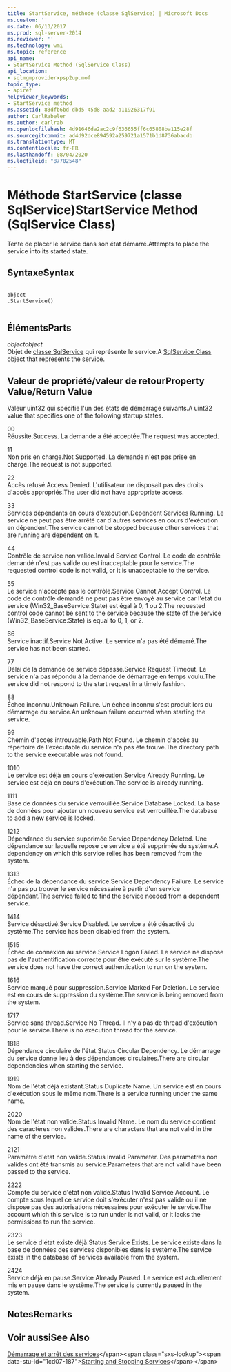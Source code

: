 ```yaml
---
title: StartService, méthode (classe SqlService) | Microsoft Docs
ms.custom: ''
ms.date: 06/13/2017
ms.prod: sql-server-2014
ms.reviewer: ''
ms.technology: wmi
ms.topic: reference
api_name:
- StartService Method (SqlService Class)
api_location:
- sqlmgmproviderxpsp2up.mof
topic_type:
- apiref
helpviewer_keywords:
- StartService method
ms.assetid: 83dfb6bd-dbd5-45d8-aad2-a11926317f91
author: CarlRabeler
ms.author: carlrab
ms.openlocfilehash: 4d91646da2ac2c9f636655ff6c65808ba115e28f
ms.sourcegitcommit: ad4d92dce894592a259721a1571b1d8736abacdb
ms.translationtype: MT
ms.contentlocale: fr-FR
ms.lasthandoff: 08/04/2020
ms.locfileid: "87702548"
---
```

# <a name="startservice-method-sqlservice-class"></a><span data-ttu-id="1cd07-102">Méthode StartService (classe SqlService)</span><span class="sxs-lookup"><span data-stu-id="1cd07-102">StartService Method (SqlService Class)</span></span>
  <span data-ttu-id="1cd07-103">Tente de placer le service dans son état démarré.</span><span class="sxs-lookup"><span data-stu-id="1cd07-103">Attempts to place the service into its started state.</span></span>  
  
## <a name="syntax"></a><span data-ttu-id="1cd07-104">Syntaxe</span><span class="sxs-lookup"><span data-stu-id="1cd07-104">Syntax</span></span>  
  
```  
  
object  
.StartService()  
  
```  
  
## <a name="parts"></a><span data-ttu-id="1cd07-105">Éléments</span><span class="sxs-lookup"><span data-stu-id="1cd07-105">Parts</span></span>  
 <span data-ttu-id="1cd07-106">*object*</span><span class="sxs-lookup"><span data-stu-id="1cd07-106">*object*</span></span>  
 <span data-ttu-id="1cd07-107">Objet de [classe SqlService](sqlservice-class.md) qui représente le service.</span><span class="sxs-lookup"><span data-stu-id="1cd07-107">A [SqlService Class](sqlservice-class.md) object that represents the service.</span></span>  
  
## <a name="property-valuereturn-value"></a><span data-ttu-id="1cd07-108">Valeur de propriété/valeur de retour</span><span class="sxs-lookup"><span data-stu-id="1cd07-108">Property Value/Return Value</span></span>  
 <span data-ttu-id="1cd07-109">Valeur uint32 qui spécifie l'un des états de démarrage suivants.</span><span class="sxs-lookup"><span data-stu-id="1cd07-109">A uint32 value that specifies one of the following startup states.</span></span>  
  
 <span data-ttu-id="1cd07-110">0</span><span class="sxs-lookup"><span data-stu-id="1cd07-110">0</span></span>  
 <span data-ttu-id="1cd07-111">Réussite.</span><span class="sxs-lookup"><span data-stu-id="1cd07-111">Success.</span></span> <span data-ttu-id="1cd07-112">La demande a été acceptée.</span><span class="sxs-lookup"><span data-stu-id="1cd07-112">The request was accepted.</span></span>  
  
 <span data-ttu-id="1cd07-113">1</span><span class="sxs-lookup"><span data-stu-id="1cd07-113">1</span></span>  
 <span data-ttu-id="1cd07-114">Non pris en charge.</span><span class="sxs-lookup"><span data-stu-id="1cd07-114">Not Supported.</span></span> <span data-ttu-id="1cd07-115">La demande n'est pas prise en charge.</span><span class="sxs-lookup"><span data-stu-id="1cd07-115">The request is not supported.</span></span>  
  
 <span data-ttu-id="1cd07-116">2</span><span class="sxs-lookup"><span data-stu-id="1cd07-116">2</span></span>  
 <span data-ttu-id="1cd07-117">Accès refusé.</span><span class="sxs-lookup"><span data-stu-id="1cd07-117">Access Denied.</span></span> <span data-ttu-id="1cd07-118">L'utilisateur ne disposait pas des droits d'accès appropriés.</span><span class="sxs-lookup"><span data-stu-id="1cd07-118">The user did not have appropriate access.</span></span>  
  
 <span data-ttu-id="1cd07-119">3</span><span class="sxs-lookup"><span data-stu-id="1cd07-119">3</span></span>  
 <span data-ttu-id="1cd07-120">Services dépendants en cours d'exécution.</span><span class="sxs-lookup"><span data-stu-id="1cd07-120">Dependent Services Running.</span></span> <span data-ttu-id="1cd07-121">Le service ne peut pas être arrêté car d'autres services en cours d'exécution en dépendent.</span><span class="sxs-lookup"><span data-stu-id="1cd07-121">The service cannot be stopped because other services that are running are dependent on it.</span></span>  
  
 <span data-ttu-id="1cd07-122">4</span><span class="sxs-lookup"><span data-stu-id="1cd07-122">4</span></span>  
 <span data-ttu-id="1cd07-123">Contrôle de service non valide.</span><span class="sxs-lookup"><span data-stu-id="1cd07-123">Invalid Service Control.</span></span> <span data-ttu-id="1cd07-124">Le code de contrôle demandé n'est pas valide ou est inacceptable pour le service.</span><span class="sxs-lookup"><span data-stu-id="1cd07-124">The requested control code is not valid, or it is unacceptable to the service.</span></span>  
  
 <span data-ttu-id="1cd07-125">5</span><span class="sxs-lookup"><span data-stu-id="1cd07-125">5</span></span>  
 <span data-ttu-id="1cd07-126">Le service n'accepte pas le contrôle.</span><span class="sxs-lookup"><span data-stu-id="1cd07-126">Service Cannot Accept Control.</span></span> <span data-ttu-id="1cd07-127">Le code de contrôle demandé ne peut pas être envoyé au service car l'état du service (Win32_BaseService:State) est égal à 0, 1 ou 2.</span><span class="sxs-lookup"><span data-stu-id="1cd07-127">The requested control code cannot be sent to the service because the state of the service (Win32_BaseService:State) is equal to 0, 1, or 2.</span></span>  
  
 <span data-ttu-id="1cd07-128">6</span><span class="sxs-lookup"><span data-stu-id="1cd07-128">6</span></span>  
 <span data-ttu-id="1cd07-129">Service inactif.</span><span class="sxs-lookup"><span data-stu-id="1cd07-129">Service Not Active.</span></span> <span data-ttu-id="1cd07-130">Le service n'a pas été démarré.</span><span class="sxs-lookup"><span data-stu-id="1cd07-130">The service has not been started.</span></span>  
  
 <span data-ttu-id="1cd07-131">7</span><span class="sxs-lookup"><span data-stu-id="1cd07-131">7</span></span>  
 <span data-ttu-id="1cd07-132">Délai de la demande de service dépassé.</span><span class="sxs-lookup"><span data-stu-id="1cd07-132">Service Request Timeout.</span></span> <span data-ttu-id="1cd07-133">Le service n'a pas répondu à la demande de démarrage en temps voulu.</span><span class="sxs-lookup"><span data-stu-id="1cd07-133">The service did not respond to the start request in a timely fashion.</span></span>  
  
 <span data-ttu-id="1cd07-134">8</span><span class="sxs-lookup"><span data-stu-id="1cd07-134">8</span></span>  
 <span data-ttu-id="1cd07-135">Échec inconnu.</span><span class="sxs-lookup"><span data-stu-id="1cd07-135">Unknown Failure.</span></span> <span data-ttu-id="1cd07-136">Un échec inconnu s'est produit lors du démarrage du service.</span><span class="sxs-lookup"><span data-stu-id="1cd07-136">An unknown failure occurred when starting the service.</span></span>  
  
 <span data-ttu-id="1cd07-137">9</span><span class="sxs-lookup"><span data-stu-id="1cd07-137">9</span></span>  
 <span data-ttu-id="1cd07-138">Chemin d'accès introuvable.</span><span class="sxs-lookup"><span data-stu-id="1cd07-138">Path Not Found.</span></span> <span data-ttu-id="1cd07-139">Le chemin d'accès au répertoire de l'exécutable du service n'a pas été trouvé.</span><span class="sxs-lookup"><span data-stu-id="1cd07-139">The directory path to the service executable was not found.</span></span>  
  
 <span data-ttu-id="1cd07-140">10</span><span class="sxs-lookup"><span data-stu-id="1cd07-140">10</span></span>  
 <span data-ttu-id="1cd07-141">Le service est déjà en cours d'exécution.</span><span class="sxs-lookup"><span data-stu-id="1cd07-141">Service Already Running.</span></span> <span data-ttu-id="1cd07-142">Le service est déjà en cours d'exécution.</span><span class="sxs-lookup"><span data-stu-id="1cd07-142">The service is already running.</span></span>  
  
 <span data-ttu-id="1cd07-143">11</span><span class="sxs-lookup"><span data-stu-id="1cd07-143">11</span></span>  
 <span data-ttu-id="1cd07-144">Base de données du service verrouillée.</span><span class="sxs-lookup"><span data-stu-id="1cd07-144">Service Database Locked.</span></span> <span data-ttu-id="1cd07-145">La base de données pour ajouter un nouveau service est verrouillée.</span><span class="sxs-lookup"><span data-stu-id="1cd07-145">The database to add a new service is locked.</span></span>  
  
 <span data-ttu-id="1cd07-146">12</span><span class="sxs-lookup"><span data-stu-id="1cd07-146">12</span></span>  
 <span data-ttu-id="1cd07-147">Dépendance du service supprimée.</span><span class="sxs-lookup"><span data-stu-id="1cd07-147">Service Dependency Deleted.</span></span> <span data-ttu-id="1cd07-148">Une dépendance sur laquelle repose ce service a été supprimée du système.</span><span class="sxs-lookup"><span data-stu-id="1cd07-148">A dependency on which this service relies has been removed from the system.</span></span>  
  
 <span data-ttu-id="1cd07-149">13</span><span class="sxs-lookup"><span data-stu-id="1cd07-149">13</span></span>  
 <span data-ttu-id="1cd07-150">Échec de la dépendance du service.</span><span class="sxs-lookup"><span data-stu-id="1cd07-150">Service Dependency Failure.</span></span> <span data-ttu-id="1cd07-151">Le service n'a pas pu trouver le service nécessaire à partir d'un service dépendant.</span><span class="sxs-lookup"><span data-stu-id="1cd07-151">The service failed to find the service needed from a dependent service.</span></span>  
  
 <span data-ttu-id="1cd07-152">14</span><span class="sxs-lookup"><span data-stu-id="1cd07-152">14</span></span>  
 <span data-ttu-id="1cd07-153">Service désactivé.</span><span class="sxs-lookup"><span data-stu-id="1cd07-153">Service Disabled.</span></span> <span data-ttu-id="1cd07-154">Le service a été désactivé du système.</span><span class="sxs-lookup"><span data-stu-id="1cd07-154">The service has been disabled from the system.</span></span>  
  
 <span data-ttu-id="1cd07-155">15</span><span class="sxs-lookup"><span data-stu-id="1cd07-155">15</span></span>  
 <span data-ttu-id="1cd07-156">Échec de connexion au service.</span><span class="sxs-lookup"><span data-stu-id="1cd07-156">Service Logon Failed.</span></span> <span data-ttu-id="1cd07-157">Le service ne dispose pas de l'authentification correcte pour être exécuté sur le système.</span><span class="sxs-lookup"><span data-stu-id="1cd07-157">The service does not have the correct authentication to run on the system.</span></span>  
  
 <span data-ttu-id="1cd07-158">16</span><span class="sxs-lookup"><span data-stu-id="1cd07-158">16</span></span>  
 <span data-ttu-id="1cd07-159">Service marqué pour suppression.</span><span class="sxs-lookup"><span data-stu-id="1cd07-159">Service Marked For Deletion.</span></span> <span data-ttu-id="1cd07-160">Le service est en cours de suppression du système.</span><span class="sxs-lookup"><span data-stu-id="1cd07-160">The service is being removed from the system.</span></span>  
  
 <span data-ttu-id="1cd07-161">17</span><span class="sxs-lookup"><span data-stu-id="1cd07-161">17</span></span>  
 <span data-ttu-id="1cd07-162">Service sans thread.</span><span class="sxs-lookup"><span data-stu-id="1cd07-162">Service No Thread.</span></span> <span data-ttu-id="1cd07-163">Il n'y a pas de thread d'exécution pour le service.</span><span class="sxs-lookup"><span data-stu-id="1cd07-163">There is no execution thread for the service.</span></span>  
  
 <span data-ttu-id="1cd07-164">18</span><span class="sxs-lookup"><span data-stu-id="1cd07-164">18</span></span>  
 <span data-ttu-id="1cd07-165">Dépendance circulaire de l'état.</span><span class="sxs-lookup"><span data-stu-id="1cd07-165">Status Circular Dependency.</span></span> <span data-ttu-id="1cd07-166">Le démarrage du service donne lieu à des dépendances circulaires.</span><span class="sxs-lookup"><span data-stu-id="1cd07-166">There are circular dependencies when starting the service.</span></span>  
  
 <span data-ttu-id="1cd07-167">19</span><span class="sxs-lookup"><span data-stu-id="1cd07-167">19</span></span>  
 <span data-ttu-id="1cd07-168">Nom de l'état déjà existant.</span><span class="sxs-lookup"><span data-stu-id="1cd07-168">Status Duplicate Name.</span></span> <span data-ttu-id="1cd07-169">Un service est en cours d'exécution sous le même nom.</span><span class="sxs-lookup"><span data-stu-id="1cd07-169">There is a service running under the same name.</span></span>  
  
 <span data-ttu-id="1cd07-170">20</span><span class="sxs-lookup"><span data-stu-id="1cd07-170">20</span></span>  
 <span data-ttu-id="1cd07-171">Nom de l'état non valide.</span><span class="sxs-lookup"><span data-stu-id="1cd07-171">Status Invalid Name.</span></span> <span data-ttu-id="1cd07-172">Le nom du service contient des caractères non valides.</span><span class="sxs-lookup"><span data-stu-id="1cd07-172">There are characters that are not valid in the name of the service.</span></span>  
  
 <span data-ttu-id="1cd07-173">21</span><span class="sxs-lookup"><span data-stu-id="1cd07-173">21</span></span>  
 <span data-ttu-id="1cd07-174">Paramètre d'état non valide.</span><span class="sxs-lookup"><span data-stu-id="1cd07-174">Status Invalid Parameter.</span></span> <span data-ttu-id="1cd07-175">Des paramètres non valides ont été transmis au service.</span><span class="sxs-lookup"><span data-stu-id="1cd07-175">Parameters that are not valid have been passed to the service.</span></span>  
  
 <span data-ttu-id="1cd07-176">22</span><span class="sxs-lookup"><span data-stu-id="1cd07-176">22</span></span>  
 <span data-ttu-id="1cd07-177">Compte du service d'état non valide.</span><span class="sxs-lookup"><span data-stu-id="1cd07-177">Status Invalid Service Account.</span></span> <span data-ttu-id="1cd07-178">Le compte sous lequel ce service doit s'exécuter n'est pas valide ou il ne dispose pas des autorisations nécessaires pour exécuter le service.</span><span class="sxs-lookup"><span data-stu-id="1cd07-178">The account which this service is to run under is not valid, or it lacks the permissions to run the service.</span></span>  
  
 <span data-ttu-id="1cd07-179">23</span><span class="sxs-lookup"><span data-stu-id="1cd07-179">23</span></span>  
 <span data-ttu-id="1cd07-180">Le service d'état existe déjà.</span><span class="sxs-lookup"><span data-stu-id="1cd07-180">Status Service Exists.</span></span> <span data-ttu-id="1cd07-181">Le service existe dans la base de données des services disponibles dans le système.</span><span class="sxs-lookup"><span data-stu-id="1cd07-181">The service exists in the database of services available from the system.</span></span>  
  
 <span data-ttu-id="1cd07-182">24</span><span class="sxs-lookup"><span data-stu-id="1cd07-182">24</span></span>  
 <span data-ttu-id="1cd07-183">Service déjà en pause.</span><span class="sxs-lookup"><span data-stu-id="1cd07-183">Service Already Paused.</span></span> <span data-ttu-id="1cd07-184">Le service est actuellement mis en pause dans le système.</span><span class="sxs-lookup"><span data-stu-id="1cd07-184">The service is currently paused in the system.</span></span>  
  
## <a name="remarks"></a><span data-ttu-id="1cd07-185">Notes</span><span class="sxs-lookup"><span data-stu-id="1cd07-185">Remarks</span></span>  
  
## <a name="see-also"></a><span data-ttu-id="1cd07-186">Voir aussi</span><span class="sxs-lookup"><span data-stu-id="1cd07-186">See Also</span></span>  
 <span data-ttu-id="1cd07-187">[Démarrage et arrêt des services](https://technet.microsoft.com/library/ms174886\(v=sql.105\).aspx)</span><span class="sxs-lookup"><span data-stu-id="1cd07-187">[Starting and Stopping Services](https://technet.microsoft.com/library/ms174886\(v=sql.105\).aspx)</span></span>  
  
  
